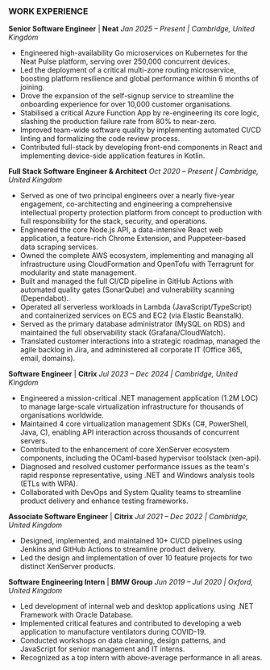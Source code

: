 ### WORK EXPERIENCE

**Senior Software Engineer** | **Neat**
*Jan 2025 – Present | Cambridge, United Kingdom*
- Engineered high-availability Go microservices on Kubernetes for the Neat Pulse platform, serving over 250,000 concurrent devices.
- Led the deployment of a critical multi-zone routing microservice, boosting platform resilience and global performance within 6 months of joining.
- Drove the expansion of the self-signup service to streamline the onboarding experience for over 10,000 customer organisations.
- Stabilised a critical Azure Function App by re-engineering its core logic, slashing the production failure rate from 80% to near-zero.
- Improved team-wide software quality by implementing automated CI/CD linting and formalizing the code review process.
- Contributed full-stack by developing front-end components in React and implementing device-side application features in Kotlin.

**Full Stack Software Engineer & Architect**
*Oct 2020 – Present | Cambridge, United Kingdom*
- Served as one of two principal engineers over a nearly five-year engagement, co-architecting and engineering a comprehensive intellectual property protection platform from concept to production with full responsibility for the stack, security, and operations.
- Engineered the core Node.js API, a data-intensive React web application, a feature-rich Chrome Extension, and Puppeteer-based data scraping services.
- Owned the complete AWS ecosystem, implementing and managing all infrastructure using CloudFormation and OpenTofu with Terragrunt for modularity and state management.
- Built and managed the full CI/CD pipeline in GitHub Actions with automated quality gates (SonarQube) and vulnerability scanning (Dependabot).
- Operated all serverless workloads in Lambda (JavaScript/TypeScript) and containerized services on ECS and EC2 (via Elastic Beanstalk).
- Served as the primary database administrator (MySQL on RDS) and maintained the full observability stack (Grafana/CloudWatch).
- Translated customer interactions into a strategic roadmap, managed the agile backlog in Jira, and administered all corporate IT (Office 365, email, domains).

**Software Engineer** | **Citrix**
*Jul 2023 – Dec 2024 | Cambridge, United Kingdom*
- Engineered a mission-critical .NET management application (1.2M LOC) to manage large-scale virtualization infrastructure for thousands of organisations worldwide.
- Maintained 4 core virtualization management SDKs (C#, PowerShell, Java, C), enabling API interaction across thousands of concurrent servers.
- Contributed to the enhancement of core XenServer ecosystem components, including the OCaml-based hypervisor toolstack (xen-api).
- Diagnosed and resolved customer performance issues as the team's rapid response representative, using .NET and Windows analysis tools (ETLs with WPA).
- Collaborated with DevOps and System Quality teams to streamline product delivery and enhance testing frameworks.

**Associate Software Engineer** | **Citrix**
*Jul 2021 – Dec 2022 | Cambridge, United Kingdom*
- Designed, implemented, and maintained 10+ CI/CD pipelines using Jenkins and GitHub Actions to streamline product delivery.
- Led the design and implementation of over 10 feature projects for two distinct XenServer products.

**Software Engineering Intern** | **BMW Group**
*Jun 2019 – Jul 2020 | Oxford, United Kingdom*
- Led development of internal web and desktop applications using .NET Framework with Oracle Database.
- Implemented critical features and contributed to developing a web application to manufacture ventilators during COVID-19.
- Conducted workshops on data cleaning, design patterns, and JavaScript for senior management and IT interns.
- Recognized as a top intern with above-average performance in all areas.
